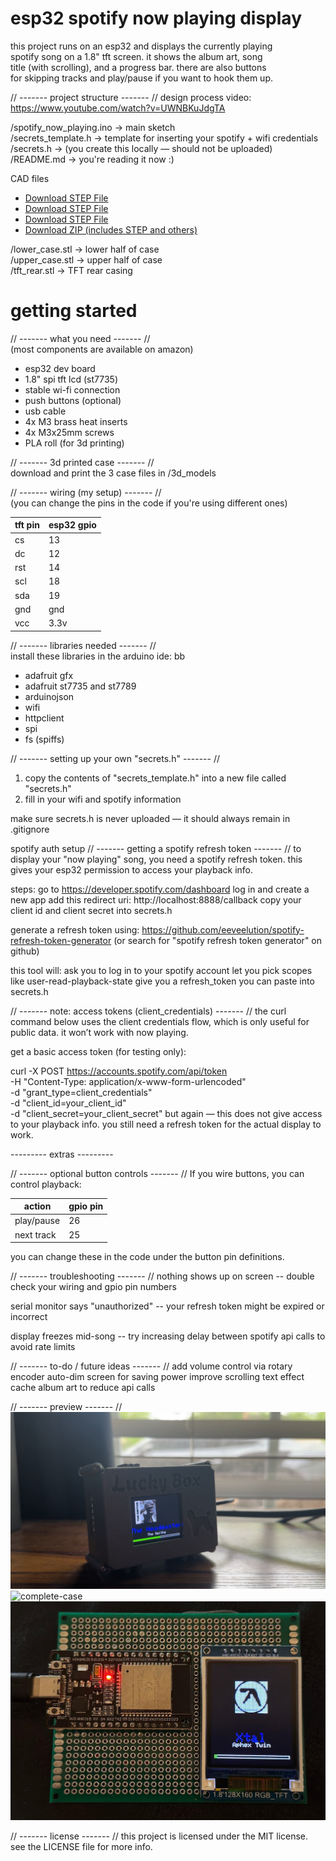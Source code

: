 # esp32 spotify now playing display

this project runs on an esp32 and displays the currently playing  
spotify song on a 1.8" tft screen. it shows the album art, song  
title (with scrolling), and a progress bar. there are also buttons  
for skipping tracks and play/pause if you want to hook them up.


// ------- project structure ------- //
design process video: https://www.youtube.com/watch?v=UWNBKuJdgTA

/spotify_now_playing.ino      → main sketch  
/secrets_template.h           → template for inserting your spotify + wifi credentials  
/secrets.h                    → (you create this locally — should not be uploaded)  
/README.md                    → you're reading it now :)

CAD files
- [Download STEP File](./models/upper_case.step)
- [Download STEP File](./models/lower_case.step)
- [Download STEP File](./models/tft_rear.step)
- [Download ZIP (includes STEP and others)](./models/models.zip)

/lower_case.stl      → lower half of case  
/upper_case.stl      → upper half of case  
/tft_rear.stl        → TFT rear casing  


# getting started

// ------- what you need ------- //  
(most components are available on amazon)

- esp32 dev board  
- 1.8" spi tft lcd (st7735)  
- stable wi-fi connection  
- push buttons (optional)  
- usb cable
- 4x M3 brass heat inserts
- 4x M3x25mm screws
- PLA roll (for 3d printing)

// ------- 3d printed case ------- //  
download and print the 3 case files in /3d_models

// ------- wiring (my setup) ------- //  
(you can change the pins in the code if you're using different ones)

| tft pin | esp32 gpio |
|---------|------------|
| cs      | 13         |
| dc      | 12         |
| rst     | 14         |
| scl     | 18         |
| sda     | 19         |
| gnd     | gnd        |
| vcc     | 3.3v       |

// ------- libraries needed ------- //  
install these libraries in the arduino ide:
bb
- adafruit gfx  
- adafruit st7735 and st7789  
- arduinojson  
- wifi  
- httpclient  
- spi  
- fs (spiffs)

// ------- setting up your own "secrets.h" ------- //
1. copy the contents of "secrets_template.h" into a new file called "secrets.h"  
2. fill in your wifi and spotify information

make sure secrets.h is never uploaded — it should always remain in .gitignore

spotify auth setup
// ------- getting a spotify refresh token ------- //
to display your "now playing" song, you need a spotify refresh token.
this gives your esp32 permission to access your playback info.

steps:
go to https://developer.spotify.com/dashboard
log in and create a new app
add this redirect uri: http://localhost:8888/callback
copy your client id and client secret into secrets.h

generate a refresh token using:
https://github.com/eeveelution/spotify-refresh-token-generator
(or search for "spotify refresh token generator" on github)

this tool will:
ask you to log in to your spotify account
let you pick scopes like user-read-playback-state
give you a refresh_token you can paste into secrets.h

// ------- note: access tokens (client_credentials) ------- //
the curl command below uses the client credentials flow,
which is only useful for public data. it won’t work with now playing.

get a basic access token (for testing only):

curl -X POST https://accounts.spotify.com/api/token \
  -H "Content-Type: application/x-www-form-urlencoded" \
  -d "grant_type=client_credentials" \
  -d "client_id=your_client_id" \
  -d "client_secret=your_client_secret"
but again — this does not give access to your playback info.
you still need a refresh token for the actual display to work.

--------- extras ---------

// ------- optional button controls ------- //
If you wire buttons, you can control playback:

| action	    |   gpio pin |
|-------------|------------|
| play/pause	|      26    |
| next track	|      25    |

you can change these in the code under the button pin definitions.

// ------- troubleshooting ------- //
nothing shows up on screen
-- double check your wiring and gpio pin numbers

serial monitor says "unauthorized"
-- your refresh token might be expired or incorrect

display freezes mid-song
-- try increasing delay between spotify api calls to avoid rate limits

// ------- to-do / future ideas ------- //
add volume control via rotary encoder
auto-dim screen for saving power
improve scrolling text effect
cache album art to reduce api calls

// ------- preview ------- //
![lucky_box1](images/lucky_box1.png)
![complete-case](images/complete-case.gif)
![spotify now playing display](images/now-playing-example.jpg)


// ------- license ------- //
this project is licensed under the MIT license.  
see the LICENSE file for more info.

